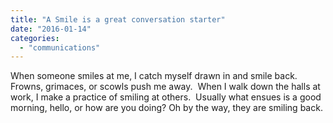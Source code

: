 ```yaml
---
title: "A Smile is a great conversation starter"
date: "2016-01-14"
categories: 
  - "communications"
---
```


When someone smiles at me, I catch myself drawn in and smile back.  Frowns, grimaces, or scowls push me away.  When I walk down the halls at work, I make a practice of smiling at others.  Usually what ensues is a good morning, hello, or how are you doing? Oh by the way, they are smiling back.
